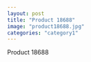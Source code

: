 ```yaml
---
layout: post
title: "Product 18688"
image: "product18688.jpg"
categories: "category1"
---
```

Product 18688
